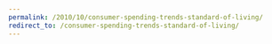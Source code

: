 ```yaml
---
permalink: /2010/10/consumer-spending-trends-standard-of-living/
redirect_to: /consumer-spending-trends-standard-of-living/
---
```

